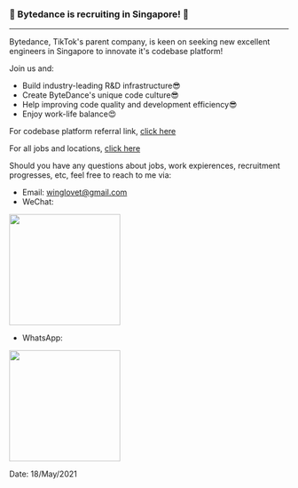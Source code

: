 ### 📢 Bytedance is recruiting in Singapore! 📢
---
Bytedance, TikTok's parent company, is keen on seeking new excellent engineers in Singapore to innovate it's codebase platform!

Join us and:
- Build industry-leading R&D infrastructure😎
- Create ByteDance's unique code culture😎
- Help improving code quality and development efficiency😎
- Enjoy work-life balance😍

For codebase platform referral link, [click here](https://job.toutiao.com/s/efCSybm)

For all jobs and locations, [click here](https://jobs.bytedance.com/referral/pc/position?token=MzsxNjIxMzQzOTk4MTUwOzY2ODc3OTI2MTcwODQwMTIwNDM7MA)

Should you have any questions about jobs, work expierences, recruitment progresses, etc, feel free to reach to me via:
  - Email: winglovet@gmail.com
  - WeChat:
  <img src="https://user-images.githubusercontent.com/16458679/118651781-7a914a00-b818-11eb-9066-71e6ea4fdb62.png" width="200" height="200">
  
  - WhatsApp:
  <img src="https://user-images.githubusercontent.com/16458679/118654070-c04f1200-b81a-11eb-80fa-ac763f86bda7.png" width="200" height="200">
  
Date: 18/May/2021
